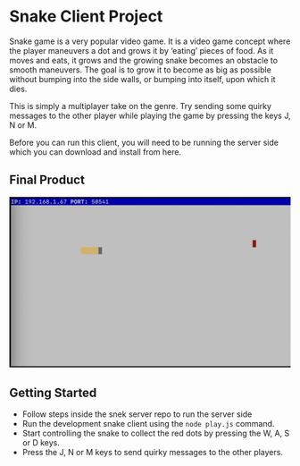# Snake Client Project

Snake game is a very popular video game. It is a video game concept where the player maneuvers a dot and grows it by ‘eating’ pieces of food. As it moves and eats, it grows and the growing snake becomes an obstacle to smooth maneuvers. The goal is to grow it to become as big as possible without bumping into the side walls, or bumping into itself, upon which it dies.

This is simply a multiplayer take on the genre. Try sending some quirky messages to the other player while playing the game by pressing the keys J, N or M.

Before you can run this client, you will need to be running the server side which you can download and install from here. 

## Final Product

!["screenshot"](screenshot.png)


## Getting Started

- Follow steps inside the snek server repo to run the server side
- Run the development snake client using the `node play.js` command.
- Start controlling the snake to collect the red dots by pressing the W, A, S or D keys.
- Press the J, N or M keys to send quirky messages to the other players.